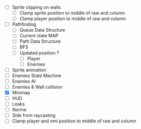 - [ ] Sprite clipping on walls
  - [ ] Clamp sprite position to middle of raw and column
  - [ ] Clamp player position to middle of raw and column 
- [ ] Pathfinding
  - [ ] Queue Data Structure
  - [ ] Current state MAP 
  - [ ] Path Data Structure
  - [ ] BFS
  - [ ] Updated position ?
    - [ ] Player
    - [ ] Enemies
- [ ] Sprite animation
- [ ] Enemies State Machine
- [ ] Enemies AI
- [ ] Enemies & Wall collision
- [X] Minimap
- [ ] HUD
- [ ] Leaks
- [ ] Norme
- [ ] Side from raycasting
- [ ] Clamp player and nmi position to middle of raw and column